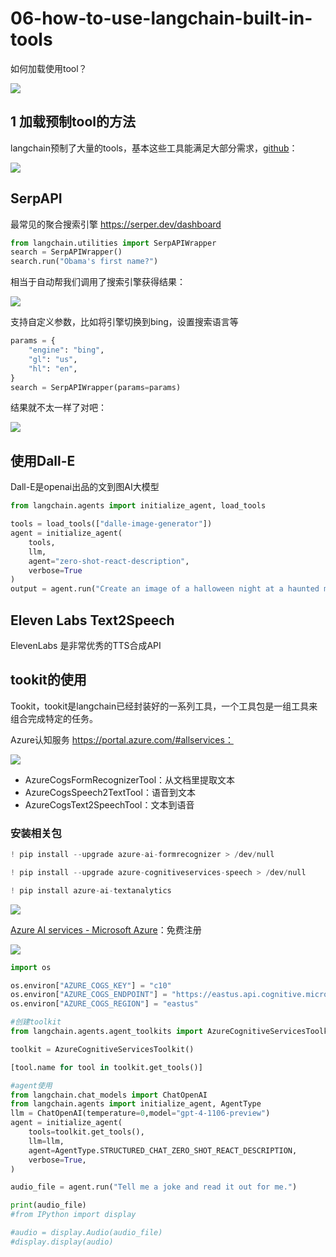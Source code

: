 # 06-how-to-use-langchain-built-in-tools

如何加载使用tool？

![](https://my-img.javaedge.com.cn/javaedge-blog/2024/06/128a7490cfe007548cc4c52af15c86f0.png)

## 1 加载预制tool的方法

langchain预制了大量的tools，基本这些工具能满足大部分需求，[github](https://github.com/langchain-ai/langchain/tree/v0.1.17rc1/docs/docs/integrations/tools)：

![](https://my-img.javaedge.com.cn/javaedge-blog/2024/06/4650d87d99e252aaff4e57dda87b4606.png)

## SerpAPI

最常见的聚合搜索引擎 https://serper.dev/dashboard

```python
from langchain.utilities import SerpAPIWrapper
search = SerpAPIWrapper()
search.run("Obama's first name?")
```

相当于自动帮我们调用了搜索引擎获得结果：

![](https://my-img.javaedge.com.cn/javaedge-blog/2024/06/ce8c4886a39d6c06c62642a7d5f78241.png)

支持自定义参数，比如将引擎切换到bing，设置搜索语言等

```python
params = {
    "engine": "bing",
    "gl": "us",
    "hl": "en",
}
search = SerpAPIWrapper(params=params)
```

结果就不太一样了对吧：

![](https://my-img.javaedge.com.cn/javaedge-blog/2024/06/cb13e0201a848a7e78142210d9f05bf8.png)

## 使用Dall-E

Dall-E是openai出品的文到图AI大模型

```python
from langchain.agents import initialize_agent, load_tools

tools = load_tools(["dalle-image-generator"])
agent = initialize_agent(
    tools, 
    llm, 
    agent="zero-shot-react-description",
    verbose=True
)
output = agent.run("Create an image of a halloween night at a haunted museum")
```

## Eleven Labs Text2Speech

ElevenLabs 是非常优秀的TTS合成API

## tookit的使用

Tookit，tookit是langchain已经封装好的一系列工具，一个工具包是一组工具来组合完成特定的任务。

Azure认知服务 https://portal.azure.com/#allservices：

![](https://my-img.javaedge.com.cn/javaedge-blog/2024/06/3eb2e10a46fe7d5729f9ec2d4c56b779.png)

- AzureCogsFormRecognizerTool：从文档里提取文本
- AzureCogsSpeech2TextTool：语音到文本
- AzureCogsText2SpeechTool：文本到语音

### 安装相关包

```python
! pip install --upgrade azure-ai-formrecognizer > /dev/null

! pip install --upgrade azure-cognitiveservices-speech > /dev/null

! pip install azure-ai-textanalytics
```



![](https://my-img.javaedge.com.cn/javaedge-blog/2024/06/32c2dc65daeb940ed0f95b9e36110dd7.png)

[Azure AI services - Microsoft Azure](https://portal.azure.com/#view/Microsoft_Azure_ProjectOxford/CognitiveServicesHub/~/SpeechServices)：免费注册

![](https://my-img.javaedge.com.cn/javaedge-blog/2024/06/cbd501a111796915c10d119de27d2a4f.png)

```python
import os

os.environ["AZURE_COGS_KEY"] = "c10"
os.environ["AZURE_COGS_ENDPOINT"] = "https://eastus.api.cognitive.microsoft.com/"
os.environ["AZURE_COGS_REGION"] = "eastus"

#创建toolkit
from langchain.agents.agent_toolkits import AzureCognitiveServicesToolkit

toolkit = AzureCognitiveServicesToolkit()

[tool.name for tool in toolkit.get_tools()]

#agent使用
from langchain.chat_models import ChatOpenAI
from langchain.agents import initialize_agent, AgentType
llm = ChatOpenAI(temperature=0,model="gpt-4-1106-preview")
agent = initialize_agent(
    tools=toolkit.get_tools(),
    llm=llm,
    agent=AgentType.STRUCTURED_CHAT_ZERO_SHOT_REACT_DESCRIPTION,
    verbose=True,
)

audio_file = agent.run("Tell me a joke and read it out for me.")

print(audio_file)
#from IPython import display

#audio = display.Audio(audio_file)
#display.display(audio)
```